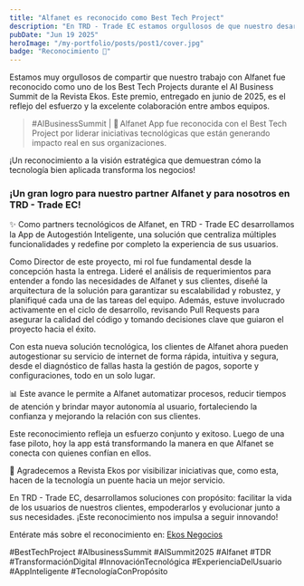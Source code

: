 ```yaml
---
title: "Alfanet es reconocido como Best Tech Project"
description: "En TRD - Trade EC estamos orgullosos de que nuestro desarrollo para Alfanet, la App de Autogestión Inteligente, haya sido reconocida como Best Tech Project por la Revista Ekos."
pubDate: "Jun 19 2025"
heroImage: "/my-portfolio/posts/post1/cover.jpg"
badge: "Reconocimiento 🎉"
---
```


Estamos muy orgullosos de compartir que nuestro trabajo con Alfanet fue reconocido como uno de los Best Tech Projects durante el AI Business Summit de la Revista Ekos. Este premio, entregado en junio de 2025, es el reflejo del esfuerzo y la excelente colaboración entre ambos equipos.

> #AIBusinessSummit | 🎯 Alfanet App fue reconocida con el Best Tech Project por liderar iniciativas tecnológicas que están generando impacto real en sus organizaciones.

¡Un reconocimiento a la visión estratégica que demuestran cómo la tecnología bien aplicada transforma los negocios!

### ¡Un gran logro para nuestro partner Alfanet y para nosotros en TRD - Trade EC!

✨ Como partners tecnológicos de Alfanet, en TRD - Trade EC desarrollamos la App de Autogestión Inteligente, una solución que centraliza múltiples funcionalidades y redefine por completo la experiencia de sus usuarios.

Como Director de este proyecto, mi rol fue fundamental desde la concepción hasta la entrega. Lideré el análisis de requerimientos para entender a fondo las necesidades de Alfanet y sus clientes, diseñé la arquitectura de la solución para garantizar su escalabilidad y robustez, y planifiqué cada una de las tareas del equipo. Además, estuve involucrado activamente en el ciclo de desarrollo, revisando Pull Requests para asegurar la calidad del código y tomando decisiones clave que guiaron el proyecto hacia el éxito.

Con esta nueva solución tecnológica, los clientes de Alfanet ahora pueden autogestionar su servicio de internet de forma rápida, intuitiva y segura, desde el diagnóstico de fallas hasta la gestión de pagos, soporte y configuraciones, todo en un solo lugar.

📊 Este avance le permite a Alfanet automatizar procesos, reducir tiempos de atención y brindar mayor autonomía al usuario, fortaleciendo la confianza y mejorando la relación con sus clientes.

Este reconocimiento refleja un esfuerzo conjunto y exitoso. Luego de una fase piloto, hoy la app está transformando la manera en que Alfanet se conecta con quienes confían en ellos.

🙌 Agradecemos a Revista Ekos por visibilizar iniciativas que, como esta, hacen de la tecnología un puente hacia un mejor servicio.

En TRD - Trade EC, desarrollamos soluciones con propósito: facilitar la vida de los usuarios de nuestros clientes, empoderarlos y evolucionar junto a sus necesidades. ¡Este reconocimiento nos impulsa a seguir innovando!

Entérate más sobre el reconocimiento en: [Ekos Negocios](https://ekosnegocios.com/buscar/articulo/alfanet/noticias)

#BestTechProject #AIbusinessSummit  #AISummit2025 #Alfanet #TDR #TransformaciónDigital #InnovaciónTecnológica #ExperienciaDelUsuario #AppInteligente #TecnologíaConPropósito 
